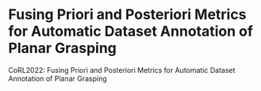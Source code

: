 # Fusing Priori and Posteriori Metrics for Automatic Dataset Annotation of Planar Grasping
CoRL2022: Fusing Priori and Posteriori Metrics for  Automatic Dataset Annotation of Planar Grasping 

